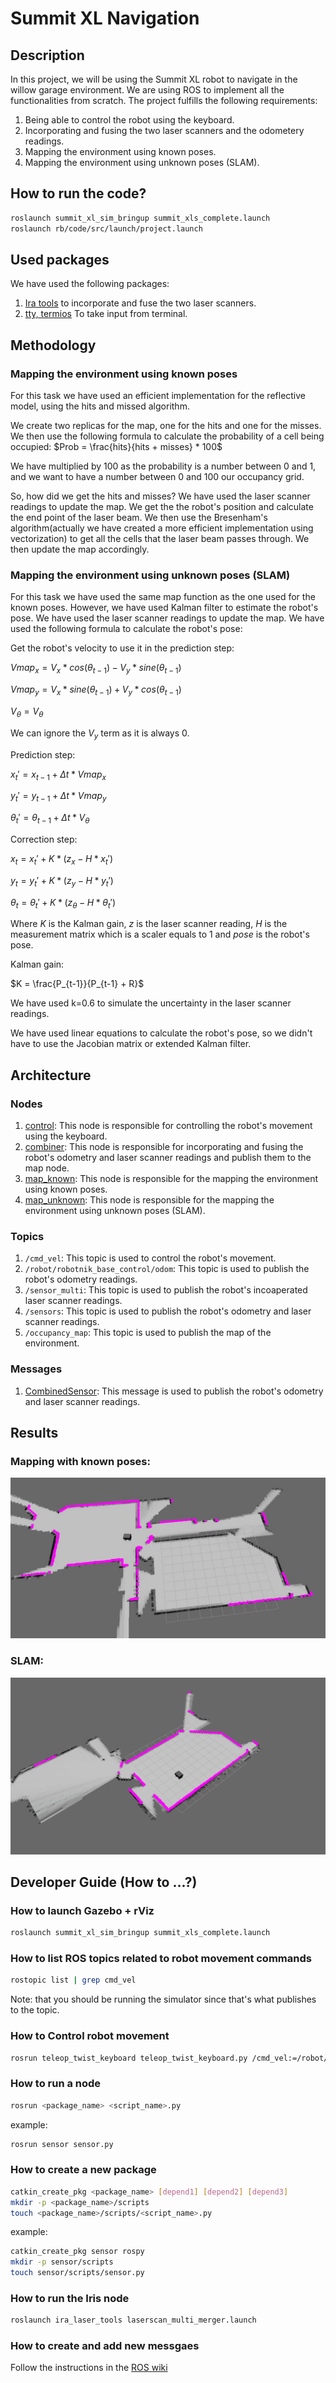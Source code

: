 # Summit XL Navigation 
## Description
In this project, we will be using the Summit XL robot to navigate in the willow garage environment. We are using ROS to implement all the functionalities from scratch.
The project fulfills the following requirements:
1. Being able to control the robot using the keyboard.
2. Incorporating and fusing the two laser scanners and the odometery readings. 
3. Mapping the environment using known poses.
4. Mapping the environment using unknown poses (SLAM).

## How to run the code?
``` bash
roslaunch summit_xl_sim_bringup summit_xls_complete.launch
roslaunch rb/code/src/launch/project.launch 
```

## Used packages
We have used the following packages:
1. [Ira tools](http://wiki.ros.org/ira_laser_tools) to incorporate and fuse the two laser scanners.
2. [tty, termios](https://docs.python.org/3/library/termios.html) To take input from terminal.

## Methodology
### Mapping the environment using known poses
For this task we have used an efficient implementation for the reflective model, using the hits and missed algorithm.

We create two replicas for the map, one for the hits and one for the misses. We then use the following formula to calculate the probability of a cell being occupied:
$Prob = \frac{hits}{hits + misses} * 100$

We have multiplied by 100 as the probability is a number between 0 and 1, and we want to have a number between 0 and 100 our occupancy grid.

So, how did we get the hits and misses? We have used the laser scanner readings to update the map. We get the the robot's position and calculate the end point of the laser beam. We then use the Bresenham's algorithm(actually we have created a more efficient implementation using vectorization) to get all the cells that the laser beam passes through. We then update the map accordingly.

### Mapping the environment using unknown poses (SLAM)
For this task we have used the same map function as the one used for the known poses. However, we have used Kalman filter to estimate the robot's pose. We have used the laser scanner readings to update the map. We have used the following formula to calculate the robot's pose:

Get the robot's velocity to use it in the prediction step:

$Vmap_x = V_x * cos(\theta_{t-1}) - V_y * sine(\theta_{t-1})$

$Vmap_y = V_x * sine(\theta_{t-1}) + V_y * cos(\theta_{t-1})$

$V_\theta = V_\theta$

We can ignore the $V_y$ term as it is always 0.

Prediction step:

$x_t' = x_{t-1} + \Delta t * Vmap_x$

$y_t' = y_{t-1} + \Delta t * Vmap_y$

$\theta_t' = \theta_{t-1} + \Delta t * V_\theta$

Correction step:

$x_t = x_t' + K * (z_x - H * x_t')$

$y_t = y_t' + K * (z_y - H * y_t')$

$\theta_t = \theta_t' + K * (z_\theta - H * \theta_t')$

Where $K$ is the Kalman gain, $z$ is the laser scanner reading, $H$ is the measurement matrix which is a scaler equals to 1 and $pose$ is the robot's pose.

Kalman gain: 

$K = \frac{P_{t-1}}{P_{t-1} + R}$

We have used k=0.6 to simulate the uncertainty in the laser scanner readings.

We have used linear equations to calculate the robot's pose, so we didn't have to use the Jacobian matrix or extended Kalman filter.

## Architecture
### Nodes
1. [control](src/control/scripts/control.py): This node is responsible for controlling the robot's movement using the keyboard.
2. [combiner](src/sensor/scripts/combiner.py): This node is responsible for incorporating and fusing the robot's odometry and laser scanner readings and publish them to the map node.
3. [map_known](src/map/scripts/map_known.py): This node is responsible for the mapping the environment using known poses.
4. [map_unknown](src/map/scripts/map_unknown.py): This node is responsible for the mapping the environment using unknown poses (SLAM).
### Topics
1. `/cmd_vel`: This topic is used to control the robot's movement.
2. `/robot/robotnik_base_control/odom`: This topic is used to publish the robot's odometry readings.
2. `/sensor_multi`: This topic is used to publish the robot's incoaperated laser scanner readings.
2. `/sensors`: This topic is used to publish the robot's odometry and laser scanner readings.
3. `/occupancy_map`: This topic is used to publish the map of the environment.
### Messages
1. [CombinedSensor](src/sensor/msg/CombinedSensor.msg): This message is used to publish the robot's odometry and laser scanner readings.

## Results
### Mapping with known poses:
![Mapping the environment using known poses](./known.jpg)
### SLAM: 
![Mapping the environment using unknown poses](./slam.png)





## Developer Guide (How to ...?)
### How to launch Gazebo + rViz
``` bash
roslaunch summit_xl_sim_bringup summit_xls_complete.launch
```
### How to list ROS topics related to robot movement commands
``` bash
rostopic list | grep cmd_vel
```
Note: that you should be running the simulator since that's what publishes to
the topic.

### How to Control robot movement
``` bash
rosrun teleop_twist_keyboard teleop_twist_keyboard.py /cmd_vel:=/robot/robotnik_base_control/cmd_vel
```
### How to run a node
``` bash
rosrun <package_name> <script_name>.py
```
example:
``` bash
rosrun sensor sensor.py
```
### How to create a new package
``` bash
catkin_create_pkg <package_name> [depend1] [depend2] [depend3]
mkdir -p <package_name>/scripts
touch <package_name>/scripts/<script_name>.py
```
example:
``` bash
catkin_create_pkg sensor rospy 
mkdir -p sensor/scripts
touch sensor/scripts/sensor.py
```
### How to run the Iris node
``` bash
roslaunch ira_laser_tools laserscan_multi_merger.launch
```
### How to create and add new messgaes
Follow the instructions in the [ROS wiki](http://wiki.ros.org/ROS/Tutorials/CreatingMsgAndSrv)
